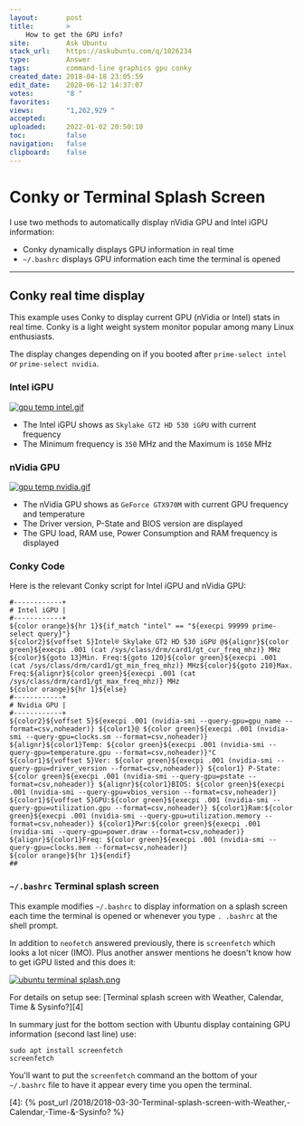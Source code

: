 ```yaml
---
layout:       post
title:        >
    How to get the GPU info?
site:         Ask Ubuntu
stack_url:    https://askubuntu.com/q/1026234
type:         Answer
tags:         command-line graphics gpu conky
created_date: 2018-04-18 23:05:59
edit_date:    2020-06-12 14:37:07
votes:        "8 "
favorites:    
views:        "1,262,929 "
accepted:     
uploaded:     2022-01-02 20:50:10
toc:          false
navigation:   false
clipboard:    false
---
```


# Conky or Terminal Splash Screen

I use two methods to automatically display nVidia GPU and Intel iGPU information:

- Conky dynamically displays GPU information in real time
- `~/.bashrc` displays GPU information each time the terminal is opened

----------


## Conky real time display

This example uses Conky to display current GPU (nVidia or Intel) stats in real time. Conky is a light weight system monitor popular among many Linux enthusiasts.

The display changes depending on if you booted after `prime-select intel` or `prime-select nvidia`.

### Intel iGPU

[![gpu temp intel.gif][1]][1]

- The Intel iGPU shows as `Skylake GT2 HD 530 iGPU` with current frequency
- The Minimum frequency is `350` MHz and the Maximum is `1050` MHz

### nVidia GPU

[![gpu temp nvidia.gif][2]][2]

- The nVidia GPU shows as `GeForce GTX970M` with current GPU frequency and temperature
- The Driver version, P-State and BIOS version are displayed
- The GPU load, RAM use, Power Consumption and RAM frequency is displayed

### Conky Code

Here is the relevant Conky script for Intel iGPU and nVidia GPU:

``` 
#------------+
# Intel iGPU |
#------------+
${color orange}${hr 1}${if_match "intel" == "${execpi 99999 prime-select query}"}
${color2}${voffset 5}Intel® Skylake GT2 HD 530 iGPU @${alignr}${color green}${execpi .001 (cat /sys/class/drm/card1/gt_cur_freq_mhz)} MHz
${color}${goto 13}Min. Freq:${goto 120}${color green}${execpi .001 (cat /sys/class/drm/card1/gt_min_freq_mhz)} MHz${color}${goto 210}Max. Freq:${alignr}${color green}${execpi .001 (cat /sys/class/drm/card1/gt_max_freq_mhz)} MHz
${color orange}${hr 1}${else}
#------------+
# Nvidia GPU |
#------------+
${color2}${voffset 5}${execpi .001 (nvidia-smi --query-gpu=gpu_name --format=csv,noheader)} ${color1}@ ${color green}${execpi .001 (nvidia-smi --query-gpu=clocks.sm --format=csv,noheader)} ${alignr}${color1}Temp: ${color green}${execpi .001 (nvidia-smi --query-gpu=temperature.gpu --format=csv,noheader)}°C
${color1}${voffset 5}Ver: ${color green}${execpi .001 (nvidia-smi --query-gpu=driver_version --format=csv,noheader)} ${color1} P-State: ${color green}${execpi .001 (nvidia-smi --query-gpu=pstate --format=csv,noheader)} ${alignr}${color1}BIOS: ${color green}${execpi .001 (nvidia-smi --query-gpu=vbios_version --format=csv,noheader)}
${color1}${voffset 5}GPU:${color green}${execpi .001 (nvidia-smi --query-gpu=utilization.gpu --format=csv,noheader)} ${color1}Ram:${color green}${execpi .001 (nvidia-smi --query-gpu=utilization.memory --format=csv,noheader)} ${color1}Pwr:${color green}${execpi .001 (nvidia-smi --query-gpu=power.draw --format=csv,noheader)} ${alignr}${color1}Freq: ${color green}${execpi .001 (nvidia-smi --query-gpu=clocks.mem --format=csv,noheader)}
${color orange}${hr 1}${endif}
## 
```



### `~/.bashrc` Terminal splash screen

This example modifies `~/.bashrc` to display information on a splash screen each time the terminal is opened or whenever you type `. .bashrc` at the shell prompt.

In addition to `neofetch` answered previously, there is `screenfetch` which looks a lot nicer (IMO). Plus another answer mentions he doesn't know how to get iGPU listed and this does it:

[![ubuntu terminal splash.png][3]][3]

For details on setup see: [Terminal splash screen with Weather, Calendar, Time &amp; Sysinfo?][4]

In summary just for the bottom section with Ubuntu display containing GPU information (second last line) use:

``` 
sudo apt install screenfetch
screenfetch

```

You'll want to put the `screenfetch` command an the bottom of your `~/.bashrc` file to have it appear every time you open the terminal.


  [1]: https://i.stack.imgur.com/7eNp3.gif
  [2]: https://i.stack.imgur.com/MnBGg.gif
  [3]: https://i.stack.imgur.com/itFpX.png
  [4]: {% post_url /2018/2018-03-30-Terminal-splash-screen-with-Weather,-Calendar,-Time-&-Sysinfo? %}

